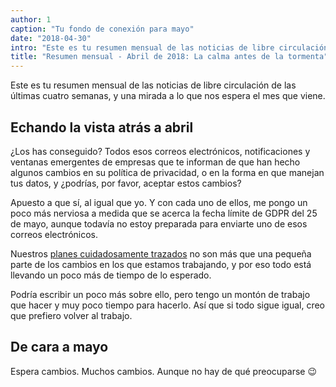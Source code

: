 ```yaml
---
author: 1
caption: "Tu fondo de conexión para mayo"
date: "2018-04-30"
intro: "Este es tu resumen mensual de las noticias de libre circulación de las últimas cuatro semanas, y una mirada a lo que nos espera el mes que viene."
title: "Resumen mensual - Abril de 2018: La calma antes de la tormenta"
---
```


Este es tu resumen mensual de las noticias de libre circulación de las últimas cuatro semanas, y una mirada a lo que nos espera el mes que viene.

## Echando la vista atrás a abril

¿Los has conseguido? Todos esos correos electrónicos, notificaciones y ventanas emergentes de empresas que te informan de que han hecho algunos cambios en su política de privacidad, o en la forma en que manejan tus datos, y ¿podrías, por favor, aceptar estos cambios?

Apuesto a que sí, al igual que yo. Y con cada uno de ellos, me pongo un poco más nerviosa a medida que se acerca la fecha límite de GDPR del 25 de mayo, aunque todavía no estoy preparada para enviarte uno de esos correos electrónicos.

Nuestros [planes cuidadosamente trazados](/blog/gdpr-plan/) no son más que una pequeña parte de los cambios en los que estamos trabajando, y por eso todo está llevando un poco más de tiempo de lo esperado.

Podría escribir un poco más sobre ello, pero tengo un montón de trabajo que hacer y muy poco tiempo para hacerlo. Así que si todo sigue igual, creo que prefiero volver al trabajo.

## De cara a mayo

Espera cambios. Muchos cambios. Aunque no hay de qué preocuparse 😉

